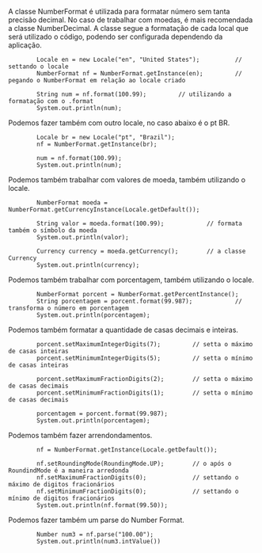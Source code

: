 A classe NumberFormat é utilizada para formatar número sem tanta precisão decimal. No caso de trabalhar com moedas, é mais recomendada a classe NumberDecimal. A classe segue a formatação de cada local que será utilizado o código, podendo ser configurada dependendo da aplicação.

```
		Locale en = new Locale("en", "United States");          // settando o locale
		NumberFormat nf = NumberFormat.getInstance(en);         // pegando o NumberFormat em relação ao locale criado

		String num = nf.format(100.99);         // utilizando a formatação com o .format
		System.out.println(num);
```
Podemos fazer também com outro locale, no caso abaixo é o pt BR.
```
		Locale br = new Locale("pt", "Brazil");
		nf = NumberFormat.getInstance(br);

		num = nf.format(100.99);
		System.out.println(num);
```
Podemos também trabalhar com valores de moeda, também utilizando o locale.
```
		NumberFormat moeda = NumberFormat.getCurrencyInstance(Locale.getDefault());
		
		String valor = moeda.format(100.99);            // formata também o símbolo da moeda
		System.out.println(valor);

        Currency currency = moeda.getCurrency();        // a classe Currency
		System.out.println(currency);
```
Podemos também trabalhar com porcentagem, também utilizando o locale.
```
		NumberFormat porcent = NumberFormat.getPercentInstance();
		String porcentagem = porcent.format(99.987);            // transforma o número em porcentagem
		System.out.println(porcentagem);
```
Podemos também formatar a quantidade de casas decimais e inteiras.
```		
		porcent.setMaximumIntegerDigits(7);         // setta o máximo de casas inteiras
		porcent.setMinimumIntegerDigits(5);         // setta o mínimo de casas inteiras
		
		porcent.setMaximumFractionDigits(2);        // setta o máximo de casas decimais
		porcent.setMinimumFractionDigits(1);        // setta o mínimo de casas decimais
		
		porcentagem = porcent.format(99.987);
		System.out.println(porcentagem);
```
Podemos também fazer arrendondamentos.
```
		nf = NumberFormat.getInstance(Locale.getDefault());
		
		nf.setRoundingMode(RoundingMode.UP);        // o após o RoundindMode é a maneira arredonda
		nf.setMaximumFractionDigits(0);             // settando o máximo de digitos fracionários
		nf.setMinimumFractionDigits(0);             // settando o mínimo de digitos fracionários
		System.out.println(nf.format(99.50));
```
Podemos fazer também um parse do Number Format.
```
		Number num3 = nf.parse("100.00");
		System.out.println(num3.intValue())
```